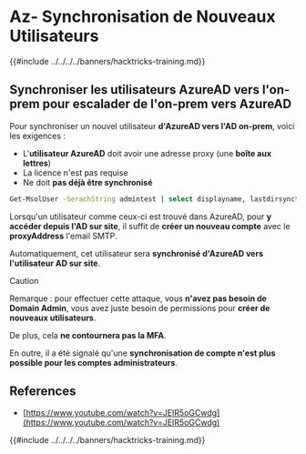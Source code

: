 # Az- Synchronisation de Nouveaux Utilisateurs

{{#include ../../../../banners/hacktricks-training.md}}

## Synchroniser les utilisateurs AzureAD vers l'on-prem pour escalader de l'on-prem vers AzureAD

Pour synchroniser un nouvel utilisateur **d'AzureAD vers l'AD on-prem**, voici les exigences :

- L'**utilisateur AzureAD** doit avoir une adresse proxy (une **boîte aux lettres**)
- La licence n'est pas requise
- Ne doit **pas déjà être synchronisé**
```bash
Get-MsolUser -SerachString admintest | select displayname, lastdirsynctime, proxyaddresses, lastpasswordchangetimestamp | fl
```
Lorsqu'un utilisateur comme ceux-ci est trouvé dans AzureAD, pour **y accéder depuis l'AD sur site**, il suffit de **créer un nouveau compte** avec le **proxyAddress** l'email SMTP.

Automatiquement, cet utilisateur sera **synchronisé d'AzureAD vers l'utilisateur AD sur site**.

> [!CAUTION]
> Remarque : pour effectuer cette attaque, vous **n'avez pas besoin de Domain Admin**, vous avez juste besoin de permissions pour **créer de nouveaux utilisateurs**.
>
> De plus, cela **ne contournera pas la MFA**.
>
> En outre, il a été signalé qu'une **synchronisation de compte n'est plus possible pour les comptes administrateurs**.

## References

- [https://www.youtube.com/watch?v=JEIR5oGCwdg](https://www.youtube.com/watch?v=JEIR5oGCwdg)

{{#include ../../../../banners/hacktricks-training.md}}
